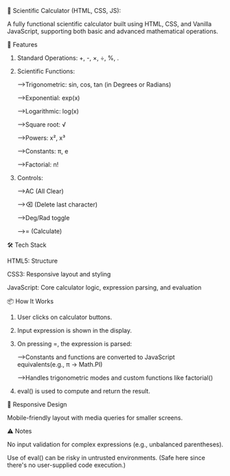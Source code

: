 🧮 Scientific Calculator (HTML, CSS, JS):

A fully functional scientific calculator built using HTML, CSS, and Vanilla JavaScript, supporting both basic and advanced mathematical operations.

🚀 Features

1. Standard Operations: +, -, ×, ÷, %, .

2. Scientific Functions:

	  -->Trigonometric: sin, cos, tan (in Degrees or Radians)

	  -->Exponential: exp(x)

	  -->Logarithmic: log(x)

	  -->Square root: √

	  -->Powers: x², x³

    -->Constants: π, e

	  -->Factorial: n!

3. Controls:

	  -->AC (All Clear)

	  -->⌫ (Delete last character)

	  -->Deg/Rad toggle

	  -->= (Calculate)

🛠 Tech Stack

HTML5: Structure

CSS3: Responsive layout and styling

JavaScript: Core calculator logic, expression parsing, and evaluation

📦 How It Works

1. User clicks on calculator buttons.

2. Input expression is shown in the display.

3. On pressing =, the expression is parsed:

	  -->Constants and functions are converted to JavaScript equivalents(e.g., π → Math.PI)

    -->Handles trigonometric modes and custom functions like factorial()

4. eval() is used to compute and return the result.

📱 Responsive Design

Mobile-friendly layout with media queries for smaller screens.

⚠️ Notes

No input validation for complex expressions (e.g., unbalanced parentheses).

Use of eval() can be risky in untrusted environments. (Safe here since there's no user-supplied code execution.)
